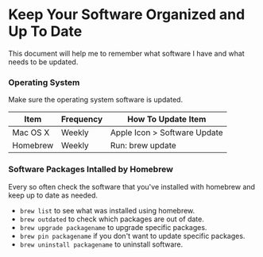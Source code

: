 # Keep Your Software Organized and Up To Date
This document will help me to remember what software I have and what needs to be updated.

### Operating System
Make sure the operating system software is updated.

| Item     | Frequency | How To Update Item           |
|----------|-----------|------------------------------|
| Mac OS X | Weekly    | Apple Icon > Software Update |
| Homebrew | Weekly    | Run: brew update             |

### Software Packages Intalled by Homebrew
Every so often check the software that you've installed with homebrew and keep up to date as needed.

- `brew list` to see what was installed using homebrew.
- `brew outdated` to check which packages are out of date.
- `brew upgrade packagename` to upgrade specific packages.
- `brew pin packagename` if you don't want to update specific packages. 
- `brew uninstall packagename` to uninstall software.
